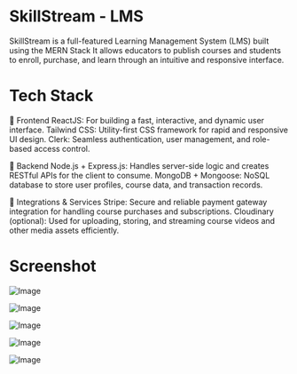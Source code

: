 # SkillStream - LMS
SkillStream is a full-featured Learning Management System (LMS) built using the MERN Stack
It allows educators to publish courses and students to enroll, purchase, and learn through an intuitive and responsive interface.

# Tech Stack
🔹 Frontend
    ReactJS: For building a fast, interactive, and dynamic user interface.
    Tailwind CSS: Utility-first CSS framework for rapid and responsive UI design.
    Clerk: Seamless authentication, user management, and role-based access control.
    
🔹 Backend
    Node.js + Express.js: Handles server-side logic and creates RESTful APIs for the client to consume.
    MongoDB + Mongoose: NoSQL database to store user profiles, course data, and transaction records.

🔹 Integrations & Services
    Stripe: Secure and reliable payment gateway integration for handling course purchases and subscriptions.
    Cloudinary (optional): Used for uploading, storing, and streaming course videos and other media assets efficiently.

# Screenshot
![Image](https://github.com/user-attachments/assets/7afbe04d-2a46-45fe-84b9-a5918603141d)

![Image](https://github.com/user-attachments/assets/f0a6c8bd-c0eb-48d8-8ad4-e06bc29b764a)

![Image](https://github.com/user-attachments/assets/68fdf882-873c-4ab1-b9d3-9453e9922d57)

![Image](https://github.com/user-attachments/assets/39d57c41-bd34-488c-9ee2-3e0e90a208d1)

![Image](https://github.com/user-attachments/assets/bd23de8e-3104-4fb6-aca5-54a0cb645fb0)
